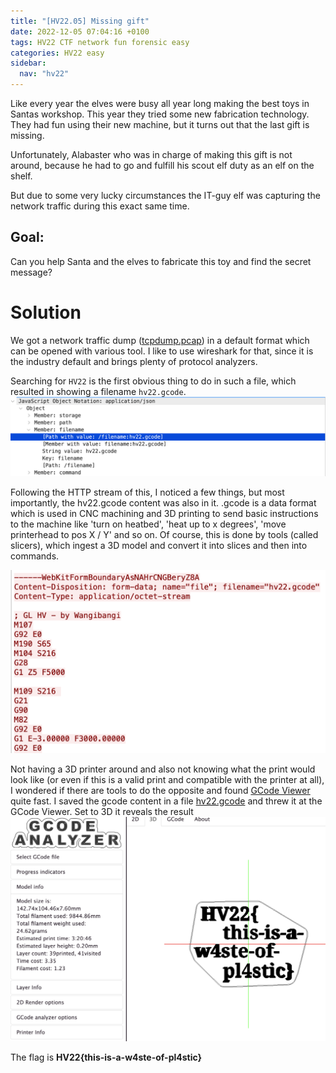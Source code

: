 ```yaml
---
title: "[HV22.05] Missing gift"
date: 2022-12-05 07:04:16 +0100
tags: HV22 CTF network fun forensic easy
categories: HV22 easy
sidebar:
  nav: "hv22"
---
```


Like every year the elves were busy all year long making the best toys in Santas workshop. This year they tried some new fabrication technology. They had fun using their new machine, but it turns out that the last gift is missing.

Unfortunately, Alabaster who was in charge of making this gift is not around, because he had to go and fulfill his scout elf duty as an elf on the shelf.

But due to some very lucky circumstances the IT-guy elf was capturing the network traffic during this exact same time.

## Goal:

Can you help Santa and the elves to fabricate this toy and find the secret message?

# Solution

We got a network traffic dump ([tcpdump.pcap](/assets/hv22/hv22_05_tcpdump.pcap)) in a default format which can be opened with various tool. I like to use wireshark for that, since it is the industry default and brings plenty of protocol analyzers.

Searching for `HV22` is the first obvious thing to do in such a file, which resulted in showing a filename `hv22.gcode`.
![picture of protocol analyzer in wireshark, showing hv22.gcode filename](/assets/hv22/hv22_05_filename.png)

Following the HTTP stream of this, I noticed a few things, but most importantly, the hv22.gcode content was also in it. .gcode is a data format which is used in CNC machining and 3D printing to send basic instructions to the machine like 'turn on heatbed', 'heat up to x degrees', 'move printerhead to pos X / Y' and so on. Of course, this is done by tools (called slicers), which ingest a 3D model and convert it into slices and then into commands.

![screenshot from the follow http stream function in wireshark, showing the beginning of the gcode file](/assets/hv22/hv22_05_gcode.png)

Not having a 3D printer around and also not knowing what the print would look like (or even if this is a valid print and compatible with the printer at all), I wondered if there are tools to do the opposite and found [GCode Viewer](https://gcode.ws) quite fast. I saved the gcode content in a file [hv22.gcode](/assets/hv22/hv22_05_hv22.gcode) and threw it at the GCode Viewer. Set to 3D it reveals the result ![picture of the 3D model used to create the gcode, showing the flag](/assets/hv22/hv22_05_gcode_analyzer.png)

The flag is **HV22{this-is-a-w4ste-of-pl4stic}**
